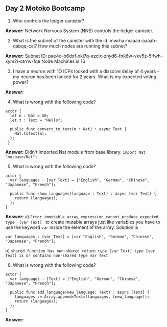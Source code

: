 ## Day 2 Motoko Bootcamp
1. Who controls the ledger canister?

 **Answer:**  Network Nervous System (NNS) controls the ledger canister.


2. What is the subnet of the canister with the id: mwrha-maaaa-aaaab-qabqq-cai? How much nodes are running this subnet?

 **Answer:**
Subnet ID: pae4o-o6dxf-xki7q-ezclx-znyd6-fnk6w-vkv5z-5lfwh-xym2i-otrrw-fqe
Node Machines is 16

3. I have a neuron with 1O ICPs locked with a dissolve delay of 4 years - my neuron has been locked for 2 years. What is my expected voting power?

 **Answer:**


4. What is wrong with the following code?
```motoko
actor {
  let n : Nat = 50;
  let t : Text = "Hello";

  public func convert_to_text(m : Nat) : async Text {
    Nat.toText(m);
  };
 }
 ```
 **Answer:**
 Didn't imported Nat module from base library. ```import Nat "mo:base/Nat";```

5. What is wrong with the following code?
```motoko
actor {
  var languages : [var Text] = ["English", "German", "Chinese", "Japanese", "French"];

  public func show_languages(language : Text) : async [var Text] {
    return (languages);
  };
}
```
**Answer:**
  a) `Error immutable array expression cannot produce expected type  [var Text] ` to create mutable arrays just like variables you have to use the keyword `var` inside the element of the array. Solution is 
  ```motoko 
var languages : [var Text] = [var "English", "German", "Chinese", "Japanese", "French"];
```
b) ``shared function has non-shared return type [var Text] type [var Text] is or contains non-shared type var Text ``

6. What is wrong with the following code?
```motoko
actor {
  var languages : [Text] = ["English", "German", "Chinese", "Japanese", "French"];

  public func add_language(new_language: Text) : async [Text] {
    languages := Array.append<Text>(languages, [new_language]);
    return (languages);
  };
}
```
**Answer:**
